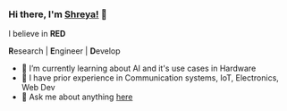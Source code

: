 ### Hi there, I'm [Shreya!](https://www.simplyshreya.in/) 👋
I believe in <b>RED</b>


<b>R</b>esearch | <b>E</b>ngineer | <b>D</b>evelop
* 🔭 I’m currently learning about AI and it's use cases in Hardware
* 🌱 I have prior experience in Communication systems, IoT, Electronics, Web Dev
* 💬 Ask me about anything [here](https://simplyshreya.in)

